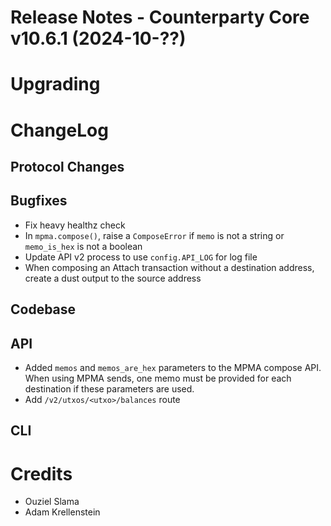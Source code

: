 # Release Notes - Counterparty Core v10.6.1 (2024-10-??)


# Upgrading

# ChangeLog

## Protocol Changes

## Bugfixes

- Fix heavy healthz check 
- In `mpma.compose()`, raise a `ComposeError` if `memo` is not a string or `memo_is_hex` is not a boolean
- Update API v2 process to use `config.API_LOG` for log file
- When composing an Attach transaction without a destination address, create a dust output to the source address

## Codebase



## API

- Added `memos` and `memos_are_hex` parameters to the MPMA compose API. When using MPMA sends, one memo must be provided for each destination if these parameters are used.
- Add `/v2/utxos/<utxo>/balances` route

## CLI


# Credits

* Ouziel Slama
* Adam Krellenstein
